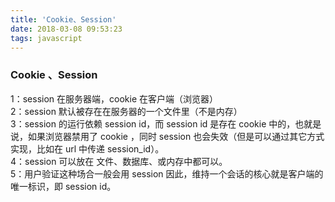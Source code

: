 ```yaml
---
title: 'Cookie、Session'
date: 2018-03-08 09:53:23
tags: javascript
---
```


### Cookie 、Session

1：session 在服务器端，cookie 在客户端（浏览器）  
2：session 默认被存在在服务器的一个文件里（不是内存）  
3：session 的运行依赖 session id，而 session id 是存在 cookie 中的，也就是说，如果浏览器禁用了 cookie ，同时 session 也会失效（但是可以通过其它方式实现，比如在 url 中传递 session_id）。  
4：session 可以放在 文件、数据库、或内存中都可以。  
5：用户验证这种场合一般会用 session 因此，维持一个会话的核心就是客户端的唯一标识，即 session id。  

